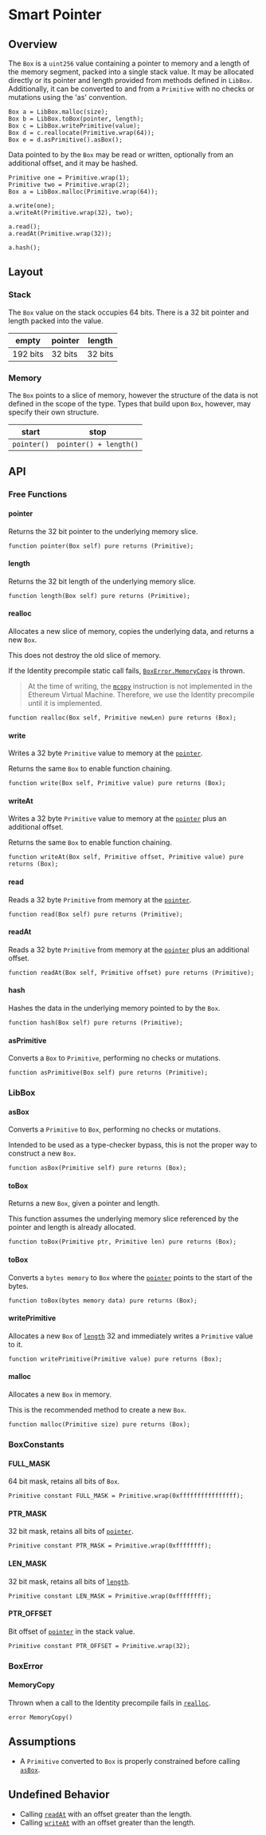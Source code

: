 # Smart Pointer

## Overview

The `Box` is a `uint256` value containing a pointer to memory and a length of the memory
segment, packed into a single stack value. It may be allocated directly or its pointer and length
provided from methods defined in `LibBox`. Additionally, it can be converted to and from a
`Primitive` with no checks or mutations using the 'as' convention.

```solidity
Box a = LibBox.malloc(size);
Box b = LibBox.toBox(pointer, length);
Box c = LibBox.writePrimitive(value);
Box d = c.reallocate(Primitive.wrap(64));
Box e = d.asPrimitive().asBox();
```

Data pointed to by the `Box` may be read or written, optionally from an additional offset,
and it may be hashed.

```solidity
Primitive one = Primitive.wrap(1);
Primitive two = Primitive.wrap(2);
Box a = LibBox.malloc(Primitive.wrap(64));

a.write(one);
a.writeAt(Primitive.wrap(32), two);

a.read();
a.readAt(Primitive.wrap(32));

a.hash();
```

## Layout

### Stack

The `Box` value on the stack occupies 64 bits. There is a 32 bit pointer and length packed
into the value.

| empty    | pointer | length  |
| -------- | ------- | ------- |
| 192 bits | 32 bits | 32 bits |

### Memory

The `Box` points to a slice of memory, however the structure of the data is not defined in
the scope of the type. Types that build upon `Box`, however, may specify their own
structure.

| start       | stop                   |
| ----------- | ---------------------- |
| `pointer()` | `pointer() + length()` |

## API

### Free Functions

#### pointer

Returns the 32 bit pointer to the underlying memory slice.

```solidity
function pointer(Box self) pure returns (Primitive);
```

#### length

Returns the 32 bit length of the underlying memory slice.

```solidity
function length(Box self) pure returns (Primitive);
```

#### realloc

Allocates a new slice of memory, copies the underlying data, and returns a new `Box`.

This does not destroy the old slice of memory.

If the Identity precompile static call fails, [`BoxError.MemoryCopy`](#memorycopy) is
thrown.

> At the time of writing, the [`mcopy`](https://eips.ethereum.org/EIPS/eip-5656) instruction is not
> implemented in the Ethereum Virtual Machine. Therefore, we use the Identity precompile until it is
> implemented.

```solidity
function realloc(Box self, Primitive newLen) pure returns (Box);
```

#### write

Writes a 32 byte `Primitive` value to memory at the [`pointer`](#pointer).

Returns the same `Box` to enable function chaining.

```solidity
function write(Box self, Primitive value) pure returns (Box);
```

#### writeAt

Writes a 32 byte `Primitive` value to memory at the [`pointer`](#pointer) plus an additional offset.

Returns the same `Box` to enable function chaining.

```solidity
function writeAt(Box self, Primitive offset, Primitive value) pure returns (Box);
```

#### read

Reads a 32 byte `Primitive` from memory at the [`pointer`](#pointer).

```solidity
function read(Box self) pure returns (Primitive);
```

#### readAt

Reads a 32 byte `Primitive` from memory at the [`pointer`](#pointer) plus an additional offset.

```solidity
function readAt(Box self, Primitive offset) pure returns (Primitive);
```

#### hash

Hashes the data in the underlying memory pointed to by the `Box`.

```solidity
function hash(Box self) pure returns (Primitive);
```

#### asPrimitive

Converts a `Box` to `Primitive`, performing no checks or mutations.

```solidity
function asPrimitive(Box self) pure returns (Primitive);
```

### LibBox

#### asBox

Converts a `Primitive` to `Box`, performing no checks or mutations.

Intended to be used as a type-checker bypass, this is not the proper way to construct a new
`Box`.

```solidity
function asBox(Primitive self) pure returns (Box);
```

#### toBox

Returns a new `Box`, given a pointer and length.

This function assumes the underlying memory slice referenced by the pointer and length is already
allocated.

```solidity
function toBox(Primitive ptr, Primitive len) pure returns (Box);
```

#### toBox

Converts a `bytes memory` to `Box` where the [`pointer`](#pointer) points to the start of
the bytes.

```solidity
function toBox(bytes memory data) pure returns (Box);
```

#### writePrimitive

Allocates a new `Box` of [`length`](#length) 32 and immediately writes a `Primitive` value
to it.

```solidity
function writePrimitive(Primitive value) pure returns (Box);
```

#### malloc

Allocates a new `Box` in memory.

This is the recommended method to create a new `Box`.

```solidity
function malloc(Primitive size) pure returns (Box);
```

### BoxConstants

#### FULL_MASK

64 bit mask, retains all bits of `Box`.

```solidity
Primitive constant FULL_MASK = Primitive.wrap(0xffffffffffffffff);
```

#### PTR_MASK

32 bit mask, retains all bits of [`pointer`](#pointer).

```solidity
Primitive constant PTR_MASK = Primitive.wrap(0xffffffff);
```

#### LEN_MASK

32 bit mask, retains all bits of [`length`](#length).

```solidity
Primitive constant LEN_MASK = Primitive.wrap(0xffffffff);
```

#### PTR_OFFSET

Bit offset of [`pointer`](#pointer) in the stack value.

```solidity
Primitive constant PTR_OFFSET = Primitive.wrap(32);
```

### BoxError

#### MemoryCopy

Thrown when a call to the Identity precompile fails in [`realloc`](#realloc).

```solidity
error MemoryCopy()
```

## Assumptions

- A `Primitive` converted to `Box` is properly constrained before calling [`asBox`](#asbox).

## Undefined Behavior

- Calling [`readAt`](#readat) with an offset greater than the length.
- Calling [`writeAt`](#writeat) with an offset greater than the length.
